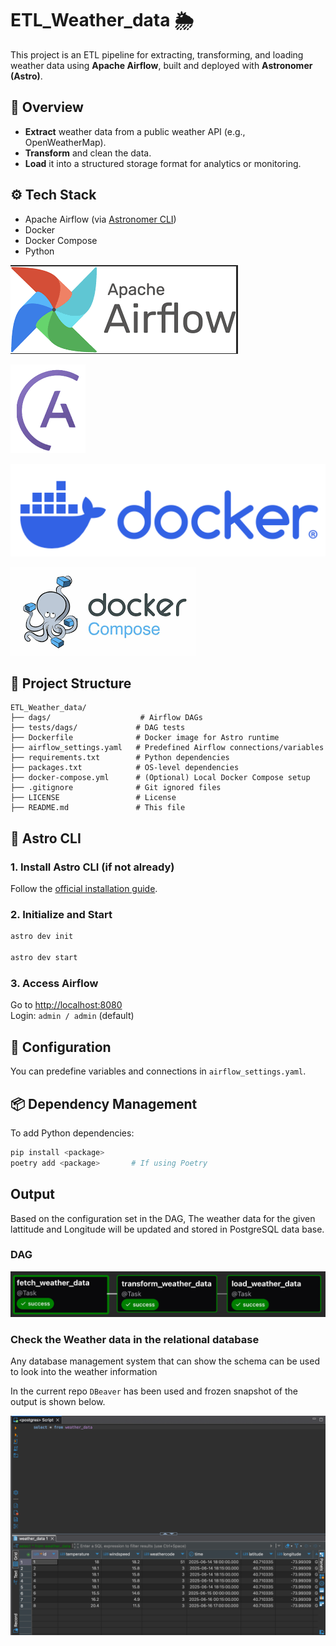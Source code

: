 # ETL_Weather_data 🌦️

This project is an ETL pipeline for extracting, transforming, and loading weather data using **Apache Airflow**, built and deployed with **Astronomer (Astro)**.

## 🚀 Overview

- **Extract** weather data from a public weather API (e.g., OpenWeatherMap).
- **Transform** and clean the data.
- **Load** it into a structured storage format for analytics or monitoring.

## ⚙️ Tech Stack

- Apache Airflow (via [Astronomer CLI](https://docs.astronomer.io/astro/cli))
- Docker
- Docker Compose
- Python

![Apache Airflow](Images/Airflow.png) 

![Astro](Images/Astro.png)

![Docker](Images/Docker.png) 

![Docker Compose](Images/DockerCompose.png)

## 🧭 Project Structure

```
ETL_Weather_data/
├── dags/                    # Airflow DAGs
├── tests/dags/             # DAG tests
├── Dockerfile              # Docker image for Astro runtime
├── airflow_settings.yaml   # Predefined Airflow connections/variables
├── requirements.txt        # Python dependencies
├── packages.txt            # OS-level dependencies
├── docker-compose.yml      # (Optional) Local Docker Compose setup
├── .gitignore              # Git ignored files
├── LICENSE                 # License
├── README.md               # This file
```

## 🧰 Astro CLI

### 1. Install Astro CLI (if not already)

Follow the [official installation guide](https://docs.astronomer.io/astro/cli/install-cli).

### 2. Initialize and Start

```bash
astro dev init

astro dev start
```

### 3. Access Airflow

Go to [http://localhost:8080](http://localhost:8080)  
Login: `admin / admin` (default)

## 🔐 Configuration

You can predefine variables and connections in `airflow_settings.yaml`.

## 📦 Dependency Management

To add Python dependencies:

```bash
pip install <package>
poetry add <package>       # If using Poetry
```

## Output

Based on the configuration set in the DAG, The weather data for the given lattitude and Longitude will be updated and stored in PostgreSQL data base. 

### DAG 

![alt text](Images/weather_etl_pipeline-graph.png)

### Check the Weather data in the relational database

Any database management system that can show the schema can be used to look into the weather information 

In the current repo `DBeaver` has been used and frozen snapshot of the output is shown below.

![alt text](Images/postgreSQL.png)

